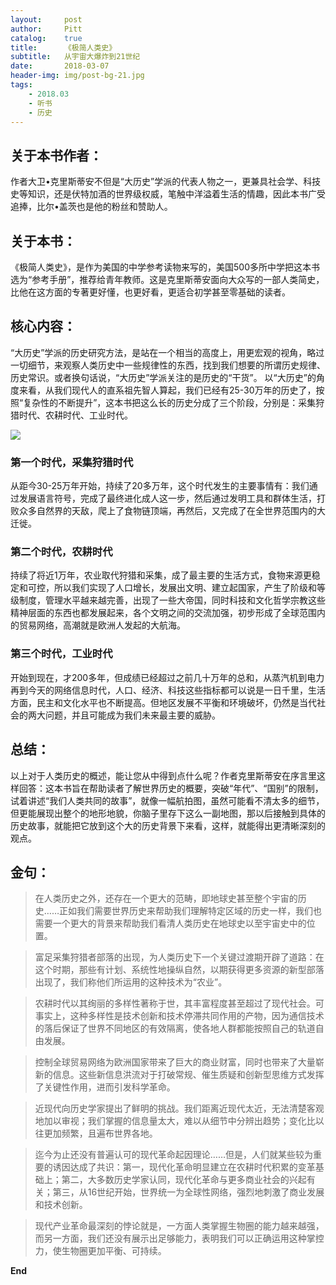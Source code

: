 ```yaml
---
layout:     post
author:     Pitt
catalog:    true
title:      《极简人类史》
subtitle:   从宇宙大爆炸到21世纪
date:       2018-03-07
header-img: img/post-bg-21.jpg
tags:
    - 2018.03
    - 听书
    - 历史
---
```


## 关于本书作者：
作者大卫•克里斯蒂安不但是“大历史”学派的代表人物之一，更兼具社会学、科技史等知识，还是伏特加酒的世界级权威，笔触中洋溢着生活的情趣，因此本书广受追捧，比尔•盖茨也是他的粉丝和赞助人。

## 关于本书：
《极简人类史》，是作为美国的中学参考读物来写的，美国500多所中学把这本书选为“参考手册”，推荐给青年教师。这是克里斯蒂安面向大众写的一部人类简史，比他在这方面的专著更好懂，也更好看，更适合初学甚至零基础的读者。

## 核心内容：
“大历史”学派的历史研究方法，是站在一个相当的高度上，用更宏观的视角，略过一切细节，来观察人类历史中一些规律性的东西，找到我们想要的所谓历史规律、历史常识。或者换句话说，“大历史”学派关注的是历史的“干货”。
以“大历史”的角度来看，从我们现代人的直系祖先智人算起，我们已经有25-30万年的历史了，按照“复杂性的不断提升”，这本书把这么长的历史分成了三个阶段，分别是：采集狩猎时代、农耕时代、工业时代。
 
![](https://ws1.sinaimg.cn/large/006tKfTcgy1fp4dyqukulj318t0ye48c.jpg)

### 第一个时代，采集狩猎时代
从距今30-25万年开始，持续了20多万年，这个时代发生的主要事情有：我们通过发展语言符号，完成了最终进化成人这一步，然后通过发明工具和群体生活，打败众多自然界的天敌，爬上了食物链顶端，再然后，又完成了在全世界范围内的大迁徙。

### 第二个时代，农耕时代
持续了将近1万年，农业取代狩猎和采集，成了最主要的生活方式，食物来源更稳定和可控，所以我们实现了人口增长，发展出文明、建立起国家，产生了阶级和等级制度，管理水平越来越完善，出现了一些大帝国，同时科技和文化哲学宗教这些精神层面的东西也都发展起来，各个文明之间的交流加强，初步形成了全球范围内的贸易网络，高潮就是欧洲人发起的大航海。

### 第三个时代，工业时代
开始到现在，才200多年，但成绩已经超过之前几十万年的总和，从蒸汽机到电力再到今天的网络信息时代，人口、经济、科技这些指标都可以说是一日千里，生活方面，民主和文化水平也不断提高。但地区发展不平衡和环境破坏，仍然是当代社会的两大问题，并且可能成为我们未来最主要的威胁。

## 总结：
以上对于人类历史的概述，能让您从中得到点什么呢？作者克里斯蒂安在序言里这样回答：这本书旨在帮助读者了解世界历史的概要，突破“年代”、“国别”的限制，试着讲述“我们人类共同的故事”，就像一幅航拍图，虽然可能看不清太多的细节，但更能展现出整个的地形地貌，你脑子里存下这么一副地图，那以后接触到具体的历史故事，就能把它放到这个大的历史背景下来看，这样，就能得出更清晰深刻的观点。

## 金句： 
>在人类历史之外，还存在一个更大的范畴，即地球史甚至整个宇宙的历史……正如我们需要世界历史来帮助我们理解特定区域的历史一样，我们也需要一个更大的背景来帮助我们看清人类历史在地球史以至宇宙史中的位置。

>富足采集狩猎者部落的出现，为人类历史下一个关键过渡期开辟了道路：在这个时期，那些有计划、系统性地操纵自然，以期获得更多资源的新型部落出现了，我们称他们所运用的这种技术为“农业”。 

>农耕时代以其绚丽的多样性著称于世，其丰富程度甚至超过了现代社会。可事实上，这种多样性是技术创新和技术停滞共同作用的产物，因为通信技术的落后保证了世界不同地区的有效隔离，使各地人群都能按照自己的轨道自由发展。

>控制全球贸易网络为欧洲国家带来了巨大的商业财富，同时也带来了大量崭新的信息。这些新信息洪流对于打破常规、催生质疑和创新型思维方式发挥了关键性作用，进而引发科学革命。 

>近现代向历史学家提出了鲜明的挑战。我们距离近现代太近，无法清楚客观地加以审视；我们掌握的信息量太大，难以从细节中分辨出趋势；变化比以往更加频繁，且遍布世界各地。 

>迄今为止还没有普遍认可的现代革命起因理论……但是，人们就某些较为重要的诱因达成了共识：第一，现代化革命明显建立在农耕时代积累的变革基础上；第二，大多数历史学家认同，现代化革命与更多商业社会的兴起有关；第三，从16世纪开始，世界统一为全球性网络，强烈地刺激了商业发展和技术创新。

>现代产业革命最深刻的悖论就是，一方面人类掌握生物圈的能力越来越强，而另一方面，我们还没有展示出足够能力，表明我们可以正确运用这种掌控力，使生物圈更加平衡、可持续。

**End**
